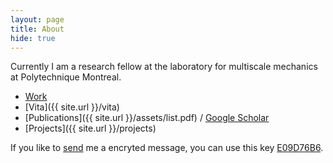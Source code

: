 ```yaml
---
layout: page
title: About
hide: true
---
```

Currently I am a research fellow at the laboratory for multiscale mechanics at Polytechnique Montreal.

* <a href="http://www.polymtl.ca/lm2/en/">Work</a>	
* [Vita]({{ site.url }}/vita)	
* [Publications]({{ site.url }}/assets/list.pdf) / [Google Scholar](https://scholar.google.com/citations?user=TapM4vAAAAAJ&hl=en)
* [Projects]({{ site.url }}/projects)	
	

If you like to <a href="mailto:me@diehlpk.de?subject=[Blog]">send</a> me a encryted message, you can use this key <a href="https://pgp.mit.edu/pks/lookup?op=get&search=0x9DBF3B88E09D76B6">E09D76B6</a>.
<p>
<p>
<center>

